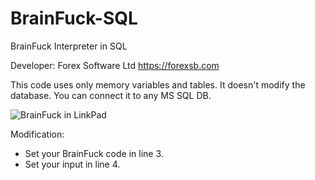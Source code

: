# BrainFuck-SQL
BrainFuck Interpreter in SQL

Developer: Forex Software Ltd https://forexsb.com

This code uses only memory variables and tables. It doesn't modify the database. You can connect it to any MS SQL DB.

![BrainFuck in LinkPad](https://image-holder.forexsb.com/store/BrainFuck-interpretter-in-SQL.png)



Modification:

  - Set your BrainFuck code in line 3.
  - Set your input in line 4.
   
  
